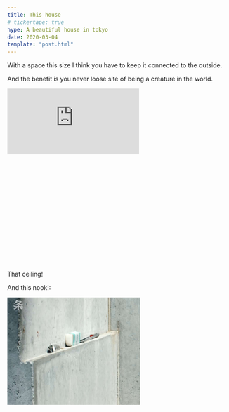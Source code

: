 ```yaml
---
title: This house
# tickertape: true
hype: A beautiful house in tokyo
date: 2020-03-04
template: "post.html"
---
```


With a space this size I think you have to keep it connected to the outside.

And the benefit is you never loose site of being a creature in the world.

<div class="embed" style="height: 400px;">
  <iframe src="https://www.youtube-nocookie.com/embed/hOyM1DqZOuo?controls=0" frameborder="0" allow="accelerometer; autoplay; encrypted-media; gyroscope; picture-in-picture" allowfullscreen></iframe>
</div>

That ceiling!

And this nook!:

<div class="embed">
  <img src="/assets/images/blog/this-house.jpg" style="width: 60%;"/>
</div>



